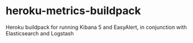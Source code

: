 # heroku-metrics-buildpack
Heroku buildpack for running Kibana 5 and EasyAlert, in conjunction with Elasticsearch and Logstash

